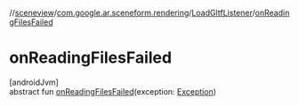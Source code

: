 //[sceneview](../../../index.md)/[com.google.ar.sceneform.rendering](../index.md)/[LoadGltfListener](index.md)/[onReadingFilesFailed](on-reading-files-failed.md)

# onReadingFilesFailed

[androidJvm]\
abstract fun [onReadingFilesFailed](on-reading-files-failed.md)(exception: [Exception](https://developer.android.com/reference/kotlin/java/lang/Exception.html))

